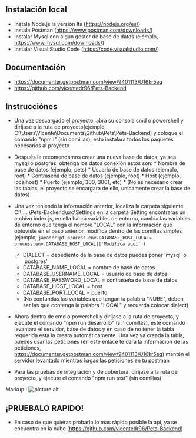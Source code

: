 
Instalación local
------------

* Instala Node.js la versión lts (https://nodejs.org/es/)
* Instala Postman (https://www.postman.com/downloads/)
* Instalar Mysql con algun gestor de base de datos (ejemplo, https://www.mysql.com/downloads/) 
* Instalar Visual Studio Code (https://code.visualstudio.com/)

Documentación
------------

* https://documenter.getpostman.com/view/9401113/U16kr5aq
* https://github.com/vicentedr96/Pets-Backend

Instrucciónes
------------

* Una vez descargado el proyecto, abra su consola cmd o powershell y diríjase a la ruta de proyecto(ejemplo, C:\Users\Vicente\Documents\Github\Pets\Pets-Backend) y coloque el comando "npm i" (sin comillas), esto instalara todos los paquetes necesarios al proyecto

* Después le recomendamos crear una nueva base de datos, ya sea mysql o postgres; obtenga los datos conexión estos son:
        * Nombre de base de datos (ejemplo, pets)
        * Usuario de base de datos (ejemplo, root)
        * Contraseña  de base de datos (ejemplo, root)
        * Host   (ejemplo, localhost)
        * Puerto (ejemplo, 300, 3001, etc)
        * (No es necesario crear las tablas, el proyecto se encargara de ello, unicamente crear la base de datos)

* Una vez teniendo la información anterior, localiza la carpeta siguiente 
C:\ ... \Pets-Backend\src\Settings en la carpeta Setting encontraras un archivo index.js, 
en ella habrá variables de entorno, cambia las variables de entorno que tenga el nombre "LOCAL" con la información que obtuviste  en el paso anterior, modifica dentro de las comillas simples 
(ejemplo, ```javascript process.env.DATABASE_HOST_LOCAL= process.env.DATABASE_HOST_LOCAL||'Modifica aquí' ```)

    * DIALECT = depediento de la base de datos puedes poner 'mysql' o 'postgres'
    * DATABASE_NAME_LOCAL  = nombre de base de datos
    * DATABASE_USERNAME_LOCAL = usuario de base de datos
    * DATABASE_PASSWORD_LOCAL = contraseña de base de datos
    * DATABASE_HOST_LOCAL = host
    * DATABASE_PORT_LOCAL = puerto
    * (No confundas las variables que tengan la palabra "NUBE", deben ser las que contenga la palabra "LOCAL" y recuerda colocar dialect)

* Ahora dentro de cmd o powershell y diríjase a la ruta de proyecto, y ejecute el comando
"npm run desarrollo" (sin comillas), este comando levantara el servidor, base de datos y en caso de no tener la tabla requerida esta la creara automáticamente. Una vez ya creada la tabla, puedes usar las peticiones (en este enlace te dará la información de las peticiones, https://documenter.getpostman.com/view/9401113/U16kr5aq) mantén el servidor levantado mientras hagas las peticiones en tu postman

* Para las pruebas de integración y de cobertura, diríjase a la ruta de proyecto, y ejecute el comando 
"npm run test" (sin comillas)

Markup : ![picture alt](https://res.cloudinary.com/hstxgfp2z/image/upload/v1631466304/test_phscz9.png)


¡PRUEBALO RAPIDO!
------------

* En caso de que quieras probarlo lo más rápido posible la api, ya se encuentra en la nube (https://github.com/vicentedr96/Pets-Backend)